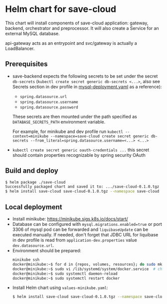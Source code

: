 # Helm chart for save-cloud
This chart will install components of save-cloud application: gateway, backend, orchestrator and preprocessor.
It will also create a Service for an external MySQL database.

api-gateway acts as an entrypoint and svc/gateway is actually a LoadBalancer.

## Prerequisites
* save-backend expects the following secrets to be set under the secret `db-secrets` (`kubectl create secret generic db-secrets <...>`, 
  also see Secrets section in dev profile in [mysql-deployment.yaml](templates/mysql-deployment.yaml) as a reference): 
  * `spring.datasource.url`
  * `spring.datasource.username`
  * `spring.datasource.password`
  
  These secrets are then mounted under the path specified as `DATABASE_SECRETS_PATH` environment variable.

  For example, for minikube and dev profile run `kubectl --context=minikube --namespace=save-cloud create secret generic db-secrets --from_literal=spring.datasource.username=<...> <...>`
* `kubectl create secret generic oauth-credentials ...` this secret should contain properties recognizable by spring security OAuth

## Build and deploy
```bash
$ helm package ./save-cloud
Successfully packaged chart and saved it to: .../save-cloud-0.1.0.tgz
$ helm install save-cloud save-cloud-0.1.0.tgz --namespace save-cloud
```

## Local deployment
* Install minikube: https://minikube.sigs.k8s.io/docs/start/
* Database can be configured with `mysql.migrations.enabled=true` or port 3306 of mysql pod can be forwarded
  and `liquibaseUpdate` can be executed manually. If needed, don't forget that JDBC URL for liquibase in dev profile
  is read from `application-dev.properties` value `dev.datasource.url`.
* Environment should be prepared:
  ```bash
  minikube ssh
  docker@minikube:~$ for d in {repos, volumes, resources}; do sudo mkdir -p /tmp/save/$d && sudo chown -R 1000:100 /tmp/save/$d; done
  docker@minikube:~$ sudo vi /lib/systemd/system/docker.service  # change ExecSTart to allow HTTP connection to Docker daemon
  docker@minikube:~$ sudo systemctl daemon-reload
  docker@minikube:~$ sudo systemctl restart docker
  ```
* Install Helm chart using `values-minikube.yaml`: 
  ```bash
  $ helm install save-cloud save-cloud-0.1.0.tgz --namespace save-cloud --values values-minikube.yaml
  ```

